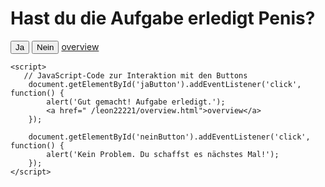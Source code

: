<html lang="de">
<head>
    <meta charset="UTF-8">
    <meta name="viewport" content="width=device-width, initial-scale=1.0">
    <title>Frage</title>
</head>
<body>
    <h1>Hast du die Aufgabe erledigt Penis?</h1>
    <button id="jaButton">Ja</button>
    <button id="neinButton">Nein</button>
    <a href=" /leon22221/overview.html">overview</a>

    <script>
       // JavaScript-Code zur Interaktion mit den Buttons
        document.getElementById('jaButton').addEventListener('click', function() {
            alert('Gut gemacht! Aufgabe erledigt.');
            <a href=" /leon22221/overview.html">overview</a>
        });

        document.getElementById('neinButton').addEventListener('click', function() {
            alert('Kein Problem. Du schaffst es nächstes Mal!');
        });
    </script>
</body>
</html>
